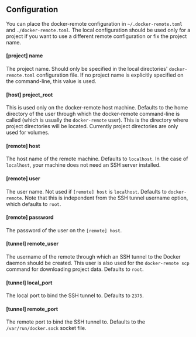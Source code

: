 ## Configuration

You can place the docker-remote configuration in `~/.docker-remote.toml` and `./docker-remote.toml`.
The local configuration should be used only for a project if you want to use a
different remote configuration or fix the project name.

#### [project] name

The project name. Should only be specified in the local directories'
`docker-remote.toml` configuration file. If no project name is explicitly specified
on the command-line, this value is used.

#### [host] project_root

This is used only on the docker-remote host machine. Defaults to the home directory
of the user through which the docker-remote command-line is called (which is usually
the `docker-remote` user). This is the directory where project directories will be
located. Currently project directories are only used for volumes.

#### [remote] host

The host name of the remote machine. Defaults to `localhost`. In the case of
`localhost`, your machine does not need an SSH server installed.

#### [remote] user

The user name. Not used if `[remote] host` is `localhost`. Defaults to
`docker-remote`. Note that this is independent from the SSH tunnel username option,
which defaults to `root`.

#### [remote] password

The password of the user on the `[remote] host`.

#### [tunnel] remote_user

The username of the remote through which an SSH tunnel to the Docker daemon
should be created. This user is also used for the `docker-remote scp` command for
downloading project data. Defaults to `root`.

#### [tunnel] local_port

The local port to bind the SSH tunnel to. Defaults to `2375`.

#### [tunnel] remote_port

The remote port to bind the SSH tunnel to. Defaults to the
`/var/run/docker.sock` socket file.
